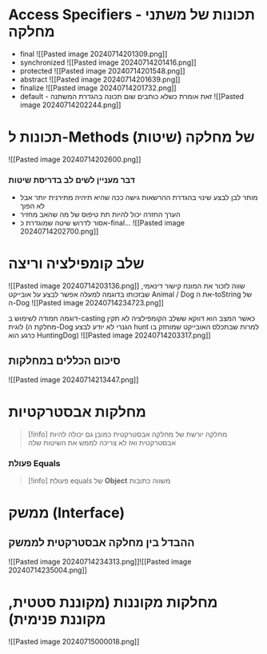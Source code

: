 # Access Specifiers - תכונות של משתני מחלקה
- final
  ![[Pasted image 20240714201309.png]]
- synchronized
  ![[Pasted image 20240714201416.png]]
- protected
  ![[Pasted image 20240714201548.png]]
- abstract
  ![[Pasted image 20240714201639.png]]
- finalize  ![[Pasted image 20240714201732.png]]
- default - זאת אומרת כשלא כותבים שום תכונה בהגדרת המשתנה
  ![[Pasted image 20240714202244.png]]
# תכונות ל-Methods (שיטות) של מחלקה
![[Pasted image 20240714202600.png]]
### דבר מעניין לשים לב בדריסת שיטות
- מותר לבן לבצע שינוי בהגדרת ההרשאות גישה ככה שהיא תיהיה מתירנית יותר אבל לא הפוך
- הערך החזרה יכול להיות תת טיפוס של מה שהאב מחזיר
- אסור לדרוש שיטה שמוגדרת כ-final...
![[Pasted image 20240714202700.png]]

# שלב קומפילציה וריצה
![[Pasted image 20240714203136.png]]
שווה לזכור את המונח קישור דינאמי, שבזכותו בדוגמה למעלה אפשר לבצע על אובייקט Animal / Dog את ה-toString של ה-Dog
![[Pasted image 20240714234723.png]]

דוגמה חמודה לשימוש ב-casting כאשר המצב הוא דווקא ששלב הקומפילציה לא תקין לוגית (מחלקת ה-Dog הגנרי לא יודע לבצע hunt למרות שבתכלס האובייקט שמוחזק בו כרגע הוא HuntingDog)
![[Pasted image 20240714203317.png]]


## סיכום הכללים במחלקות
![[Pasted image 20240714213447.png]]

# מחלקות אבסטרקטיות

> [!info] מחלקה יורשת של מחלקה אבסטרקטית כמובן גם יכולה להיות אבסטרקטית ואז לא צריכה לממש את השיטות שלה

### פעולת Equals
> [!info] פעולת equals של **Object** משווה כתובות


# ממשק (Interface)
## ההבדל בין מחלקה אבסטרקטית לממשק
![[Pasted image 20240714234313.png]]![[Pasted image 20240714235004.png]]

# מחלקות מקוננות (מקוננת סטטית, מקוננת פנימית)
![[Pasted image 20240715000018.png]]